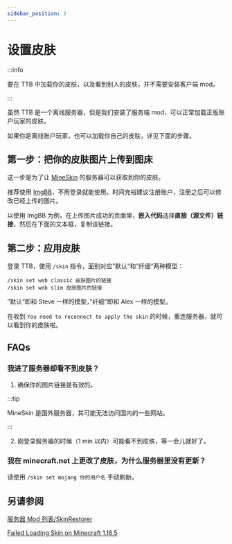```yaml
---
sidebar_position: 3
---
```


# 设置皮肤

:::info

要在 TTB 中加载你的皮肤，以及看到别人的皮肤，并不需要安装客户端 mod。

:::

虽然 TTB 是一个离线服务器，但是我们安装了服务端 mod，可以正常加载正版账户玩家的皮肤。

如果你是离线账户玩家，也可以加载你自己的皮肤，详见下面的步骤。

## 第一步：把你的皮肤图片上传到图床

这一步是为了让 [MineSkin](https://mineskin.org/) 的服务器可以获取到你的皮肤。

推荐使用 [ImgBB](https://imgbb.com/)，不用登录就能使用。时间充裕建议注册账户，注册之后可以修改已经上传的图片。

以使用 ImgBB 为例，在上传图片成功的页面里，**嵌入代码**选择**直接（源文件）链接**，然后在下面的文本框，复制该链接。

## 第二步：应用皮肤

登录 TTB，使用 `/skin` 指令，面别对应”默认“和”纤细“两种模型：

```
/skin set web classic 皮肤图片的链接
/skin set web slim 皮肤图片的链接
```

”默认“即和 Steve 一样的模型，”纤细“即和 Alex 一样的模型。

在收到 `You need to reconnect to apply the skin` 的时候，重连服务器，就可以看到你的皮肤啦。

## FAQs

### 我进了服务器却看不到皮肤？

1. 确保你的图片链接是有效的。

:::tip

MineSkin 是国外服务器，其可能无法访问国内的一些网站。

:::

2. 刚登录服务器的时候（1 min 以内）可能看不到皮肤，等一会儿就好了。

### 我在 minecraft.net 上更改了皮肤，为什么服务器里没有更新？

请使用 `/skin set mojang 你的用户名` 手动刷新。

## 另请参阅

[服务器 Mod 列表/SkinRestorer](https://masterlazy.github.io/TwoThreeBlocks-Wiki/docs/mods/skinrestorer)

[Failed Loading Skin on Minecraft 1.16.5](https://github.com/Suiranoil/SkinRestorer/issues/37)